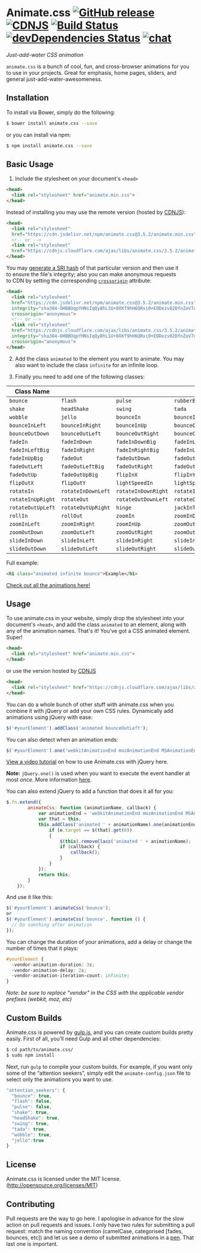 # Animate.css [![GitHub release](https://img.shields.io/github/release/daneden/animate.css.svg)](https://github.com/daneden/animate.css/releases) [![CDNJS](https://img.shields.io/cdnjs/v/animate.css.svg)](https://cdnjs.com/libraries/animate.css) [![Build Status](https://travis-ci.org/WarenGonzaga/animate.css.svg?branch=master)](https://travis-ci.org/WarenGonzaga/animate.css) [![devDependencies Status](https://david-dm.org/WarenGonzaga/animate.css/dev-status.svg)](https://david-dm.org/WarenGonzaga/animate.css?type=dev) [![chat](https://img.shields.io/badge/chat-gitter-green.svg)](https://gitter.im/animate-css/Lobby)
*Just-add-water CSS animation*

`animate.css` is a bunch of cool, fun, and cross-browser animations for you to use in your projects. Great for emphasis, home pages, sliders, and general just-add-water-awesomeness.

## Installation

To install via Bower, simply do the following:

```bash
$ bower install animate.css --save
```
or you can install via npm:

```bash
$ npm install animate.css --save
```

## Basic Usage
1. Include the stylesheet on your document's `<head>`

  ```html
  <head>
    <link rel="stylesheet" href="animate.min.css">
  </head>
  ```
  Instead of installing you may use the remote version (hosted by [CDNJS](https://cdnjs.com/libraries/animate.css)):
  ```html
  <head>
    <link rel="stylesheet"
    href="https://cdn.jsdelivr.net/npm/animate.css@3.5.2/animate.min.css">
    <!-- or -->
    <link rel="stylesheet"
    href="https://cdnjs.cloudflare.com/ajax/libs/animate.css/3.5.2/animate.min.css">
  </head>
  ```
  You may [generate a SRI hash](https://www.srihash.org/) of that particular version and then use it to ensure the file's integrity; also you can make anonymous requests to CDN by setting the corresponding [`crossorigin`](https://developer.mozilla.org/en-US/docs/Web/HTML/CORS_settings_attributes) attribute:
  ```html
  <head>
    <link rel="stylesheet" 
    href="https://cdn.jsdelivr.net/npm/animate.css@3.5.2/animate.min.css"
    integrity="sha384-OHBBOqpYHNsIqQy8hL1U+8OXf9hH6QRxi0+EODezv82DfnZoV7qoHAZDwMwEJvSw"
    crossorigin="anonymous">
    <!-- or -->
    <link rel="stylesheet"
    href="https://cdnjs.cloudflare.com/ajax/libs/animate.css/3.5.2/animate.min.css"
    integrity="sha384-OHBBOqpYHNsIqQy8hL1U+8OXf9hH6QRxi0+EODezv82DfnZoV7qoHAZDwMwEJvSw"
    crossorigin="anonymous">
  </head>
  ```
2. Add the class `animated` to the element you want to animate.
 You may also want to include the class `infinite` for an infinite loop.

3. Finally you need to add one of the following classes:

| ﻿Class Name | | | | 
|--------------------|--------------------|--------------------|--------------------|
| `bounce` |`flash` |`pulse` |`rubberBand` |
| `shake` |`headShake` |`swing` |`tada` |
| `wobble` |`jello` |`bounceIn` |`bounceInDown` |
| `bounceInLeft` |`bounceInRight` |`bounceInUp` |`bounceOut` |
| `bounceOutDown` |`bounceOutLeft` |`bounceOutRight` |`bounceOutUp` |
| `fadeIn` |`fadeInDown` |`fadeInDownBig` |`fadeInLeft` |
| `fadeInLeftBig` |`fadeInRight` |`fadeInRightBig` |`fadeInUp` |
| `fadeInUpBig` |`fadeOut` |`fadeOutDown` |`fadeOutDownBig` |
| `fadeOutLeft` |`fadeOutLeftBig` |`fadeOutRight` |`fadeOutRightBig` |
| `fadeOutUp` |`fadeOutUpBig` |`flipInX` |`flipInY` |
| `flipOutX` |`flipOutY` |`lightSpeedIn` |`lightSpeedOut` |
| `rotateIn` |`rotateInDownLeft` |`rotateInDownRight` |`rotateInUpLeft` |
| `rotateInUpRight` |`rotateOut` |`rotateOutDownLeft` |`rotateOutDownRight` |
| `rotateOutUpLeft` |`rotateOutUpRight` |`hinge` |`jackInTheBox` |
| `rollIn` |`rollOut` |`zoomIn` |`zoomInDown` |
| `zoomInLeft` |`zoomInRight` |`zoomInUp` |`zoomOut` |
| `zoomOutDown` |`zoomOutLeft` |`zoomOutRight` |`zoomOutUp` |
| `slideInDown` |`slideInLeft` |`slideInRight` |`slideInUp` |
| `slideOutDown` |`slideOutLeft` |`slideOutRight` |`slideOutUp` |

Full example:
```html
<h1 class="animated infinite bounce">Example</h1>
```

[Check out all the animations here!](https://daneden.github.io/animate.css/)

## Usage
To use animate.css in your website, simply drop the stylesheet into your document's `<head>`, and add the class `animated` to an element, along with any of the animation names. That's it! You've got a CSS animated element. Super!

```html
<head>
  <link rel="stylesheet" href="animate.min.css">
</head>
```
or use the version hosted by [CDNJS](https://cdnjs.com/libraries/animate.css)
```html
<head>
  <link rel="stylesheet" href="https://cdnjs.cloudflare.com/ajax/libs/animate.css/3.5.2/animate.min.css">
</head>
```

You can do a whole bunch of other stuff with animate.css when you combine it with jQuery or add your own CSS rules. Dynamically add animations using jQuery with ease:

```javascript
$('#yourElement').addClass('animated bounceOutLeft');
```

You can also detect when an animation ends:

<!--
Before you make changes to this file, you should know that $('#yourElement').one() is *NOT A TYPO*

http://api.jquery.com/one/
-->

```javascript
$('#yourElement').one('webkitAnimationEnd mozAnimationEnd MSAnimationEnd oanimationend animationend', doSomething);
```

[View a video tutorial](https://www.youtube.com/watch?v=CBQGl6zokMs) on how to use Animate.css with jQuery here.

**Note:** `jQuery.one()` is used when you want to execute the event handler at most *once*. More information [here](http://api.jquery.com/one/).

You can also extend jQuery to add a function that does it all for you:

```javascript
$.fn.extend({
        animateCss: function (animationName, callback) {
            var animationEnd = 'webkitAnimationEnd mozAnimationEnd MSAnimationEnd oanimationend animationend';
            var that = this;
            this.addClass('animated ' + animationName).one(animationEnd, function (e) {
                if (e.target == $(that).get(0))
                {
                    $(this).removeClass('animated ' + animationName);
                    if (callback) {
                        callback();
                    }
                }
            });
            return this;
        }
    });
```

And use it like this:

```javascript
$('#yourElement').animateCss('bounce');
or
$('#yourElement').animateCss('bounce', function () {
  // Do somthing after animation
});
```

You can change the duration of your animations, add a delay or change the number of times that it plays:

```css
#yourElement {
  -vendor-animation-duration: 3s;
  -vendor-animation-delay: 2s;
  -vendor-animation-iteration-count: infinite;
}
```

*Note: be sure to replace "vendor" in the CSS with the applicable vendor prefixes (webkit, moz, etc)*

## Custom Builds
Animate.css is powered by [gulp.js](http://gulpjs.com/), and you can create custom builds pretty easily. First of all, you’ll need Gulp and all other dependencies:

```sh
$ cd path/to/animate.css/
$ sudo npm install
```

Next, run `gulp` to compile your custom builds. For example, if you want only some of the “attention seekers”, simply edit the `animate-config.json` file to select only the animations you want to use.

```javascript
"attention_seekers": {
  "bounce": true,
  "flash": false,
  "pulse": false,
  "shake": true,
  "headShake": true,
  "swing": true,
  "tada": true,
  "wobble": true,
  "jello":true
}
```

## License
Animate.css is licensed under the MIT license. (http://opensource.org/licenses/MIT)

## Contributing
Pull requests are the way to go here. I apologise in advance for the slow action on pull requests and issues. I only have two rules for submitting a pull request: match the naming convention (camelCase, categorised [fades, bounces, etc]) and let us see a demo of submitted animations in a [pen](http://codepen.io). That last one is important.
